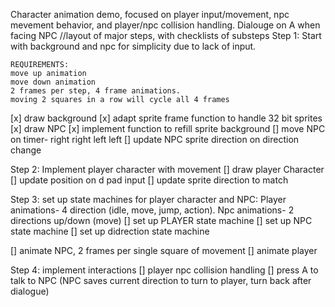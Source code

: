 Character animation demo, focused on player input/movement, npc mevement behavior, and player/npc collision handling.
Dialouge on A when facing NPC
//layout of major steps, with checklists of substeps
Step 1: 
    Start with background and npc for simplicity due to lack of input.

    REQUIREMENTS:
    move up animation
    move down animation
    2 frames per step, 4 frame animations. 
    moving 2 squares in a row will cycle all 4 frames

[x] draw background
[x] adapt sprite frame function to handle 32 bit sprites
[x] draw NPC
[x] implement function to refill sprite background
[] move NPC on timer- right right left left
[] update NPC sprite direction on direction change






Step 2:
 Implement player character with movement
[] draw player Character
[] update position on d pad input
[] update sprite direction to match

Step 3:
    set up state machines for player character and NPC:
    Player animations- 4 direction (idle, move, jump, action).
    Npc animations- 2 directions up/down (move)
[] set up PLAYER state machine
[] set up NPC state machine
[] set up didrection state machine

[] animate NPC, 2 frames per single square of movement
[] animate player

Step 4: 
 implement interactions
[] player npc collision handling
[] press A to talk to NPC (NPC saves current direction to turn to player, turn back after dialogue)
